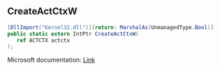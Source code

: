 ## CreateActCtxW

```csharp
[DllImport("Kernel32.dll")][return: MarshalAs(UnmanagedType.Bool)]
public static extern IntPtr CreateActCtxW(
   ref ACTCTX actctx
);
```

Microsoft documentation: [Link](https://docs.microsoft.com/en-us/windows/win32/api/winbase/nf-winbase-createactctxw)
